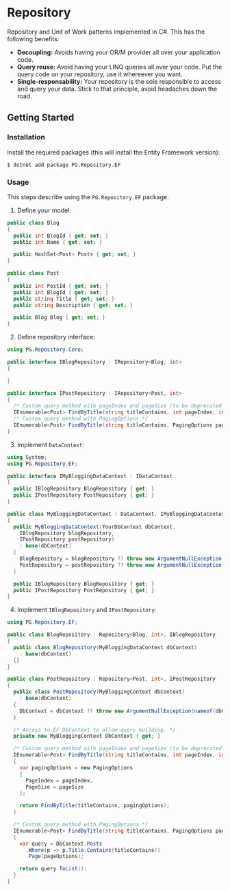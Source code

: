 # Repository
Repository and Unit of Work patterns implemented in C#. This has the following benefits:
* **Decoupling:** Avoids having your OR/M provider all over your application code.
* **Query reuse:** Avoid having your LINQ queries all over your code. Put the query code on your repository, use it whereever you want.
* **Single-responsability:** Your repository is the sole responsible to access and query your data. Stick to that principle, avoid headaches down the road.

## Getting Started
### Installation
Install the required packages (this will install the Entity Framework version):
```
$ dotnet add package PG.Repository.EF
```
 
### Usage
This steps describe using the `PG.Repository.EF` package.

1. Define your model:
```csharp
public class Blog
{
  public int BlogId { get; set; }
  public int Name { get; set; }

  public HashSet<Post> Posts { get; set; }
}

public class Post 
{
  public int PostId { get; set; }
  public int BlogId { get; set; }
  public string Title { get; set; }
  public string Description { get; set; }

  public Blog Blog { get; set; }
}
```

2. Define repository interface:
```csharp
using PG.Repository.Core;

public interface IBlogRepository : IRepository<Blog, int>
{

}

public interface IPostRepository : IRepository<Post, int>
{
  /* Custom query method with pageIndex and pageSize (to be deprecated in favor of PagingOptions) */
  IEnumerable<Post> FindByTitle(string titleContains, int pageIndex, int pageSize);
  /* Custom query method with PagingOptions */
  IEnumerable<Post> FindByTitle(string titleContains, PagingOptions pageOptions);
}
```

3. Implement `DataContext`:
```csharp
using System;
using PG.Repository.EF;

public interface IMyBloggingDataContext : IDataContext
{
  public IBlogRepository BlogRepository { get; }
  public IPostRepository PostRepository { get; }
}

public class MyBloggingDataContext : DataContext, IMyBloggingDataContext
{
  public MyBloggingDataContext(YourDbContext dbContext, 
    IBlogRepository blogRepository, 
    IPostRepository postRepository) 
    : base(dbContext)
  {
    BlogRepository = blogRepository ?? throw new ArgumentNullException(nameof(blogRepository));
    PostRepository = postRepository ?? throw new ArgumentNullException(nameof(postRepository));
  }

  public IBlogRepository BlogRepository { get; }
  public IPostRepository PostRepository { get; }
}
```

4. Implement `IBlogRepository` and `IPostRepository`:
```csharp
using PG.Repository.EF;

public class BlogRepository : Repository<Blog, int>, IBlogRepository
{
  public class BlogRepository(MyBloggingDataContext dbContext)
    : base(dbContext)
  {}
}

public class PostRepository : Repository<Post, int>, IPostRepository
{
  public class PostRepository(MyBloggingContext dbContext)
    : base(dbContext)
  {
    DbContext = dbContext ?? throw new ArgumentNullException(nameof(dbContext));
  }

  /* Access to EF DbContext to allow query building. */
  private new MyBloggingContext DbContext { get; }

  /* Custom query method with pageIndex and pageSize (to be deprecated in favor of PagingOptions) */
  IEnumerable<Post> FindByTitle(string titleContains, int pageIndex, int pageSize)
  {
    var pagingOptions = new PagingOptions 
    {
      PageIndex = pageIndex,
      PageSize = pageSize
    };

    return FindByTitle(titleContains, pagingOptions);
  }

  /* Custom query method with PagingOptions */
  IEnumerable<Post> FindByTitle(string titleContains, PagingOptions pageOptions)
  {
    var query = DbContext.Posts
      .Where(p => p.Title.Contains(titleContains))
      .Page(pageOptions);

    return query.ToList();
  }
}
```
